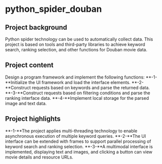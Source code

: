 # python_spider_douban
## Project background
Python spider technology can be used to automatically collect data. This project is based on tools and third-party libraries to achieve keyword search, ranking selection, and other functions for Douban movie data.
## Project content
Design a program framework and implement the following functions:
**-1-**Initialize the UI framework and load the interface elements.
**-2-**Construct requests based on keywords and parse the returned data.
**-3-**Construct requests based on filtering conditions and parse the ranking interface data.
**-4-**Implement local storage for the parsed image and text data.
## Project highlights
**-1-**The project applies multi-threading technology to enable asynchronous execution of multiple keyword queries.
**-2-**The UI interface can be extended with frames to support parallel processing of keyword search and ranking selection.
**-3-**A multimodal interface is implemented, displaying text and images, and clicking a button can view movie details and resource URLs.
